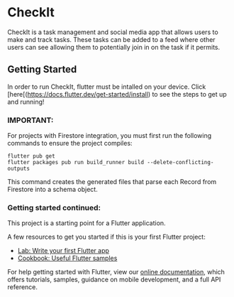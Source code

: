 # CheckIt

CheckIt is a task management and social media app that allows users to make and track tasks. These tasks can be added to a feed where other users can see allowing them to potentially join in on the task if it permits.

## Getting Started

In order to run CheckIt, flutter must be intalled on your device. Click [here[(https://docs.flutter.dev/get-started/install) to see the steps to get up and running!

### IMPORTANT:

For projects with Firestore integration, you must first run the following commands to ensure the project compiles:

```
flutter pub get
flutter packages pub run build_runner build --delete-conflicting-outputs
```

This command creates the generated files that parse each Record from Firestore into a schema object.

### Getting started continued:

This project is a starting point for a Flutter application.

A few resources to get you started if this is your first Flutter project:

- [Lab: Write your first Flutter app](https://flutter.dev/docs/get-started/codelab)
- [Cookbook: Useful Flutter samples](https://flutter.dev/docs/cookbook)

For help getting started with Flutter, view our
[online documentation](https://flutter.dev/docs), which offers tutorials,
samples, guidance on mobile development, and a full API reference.
